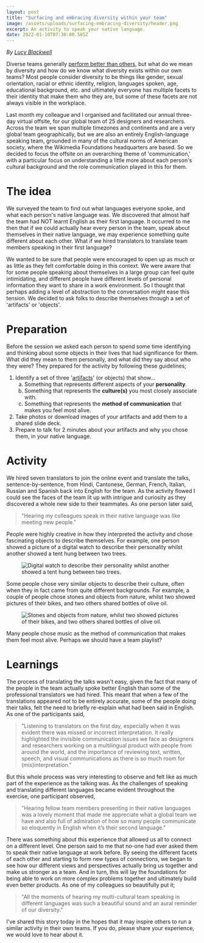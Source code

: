 ```yaml
---
layout: post
title: "Surfacing and embracing diversity within your team"
image: /assets/uploads/surfacing-embracing-diversity/header.png
excerpt: An activity to speak your native language.
date: 2022-01-10T07:30:00.585Z
---
```


_By [Lucy Blackwell](https://lucyblackwell.medium.com/)_

Diverse teams generally <a href="https://www.mckinsey.com/featured-insights/diversity-and-inclusion/diversity-wins-how-inclusion-matters" target="_blank"
rel="noopener">perform better than others</a>, but what do we mean by diversity and how do we know what diversity exists within our own teams?  Most people consider diversity to be things like gender, sexual orientation, racial or ethnic identity, religion, languages spoken, age, educational background, etc. and ultimately everyone has multiple facets to their identity that make them who they are, but some of these facets are not always visible in the workplace.

Last month my colleague and I organised and facilitated our annual three-day virtual offsite, for our global team of 25 designers and researchers. Across the team we span multiple timezones and continents and are a very global team geographically, but we are also an entirely English-language speaking team, grounded in many of the cultural norms of American society, where the Wikimedia Foundations headquarters are based. So we decided to focus the offsite on an overarching theme of 'communication,' with a particular focus on understanding a little more about each person's cultural background and the role communication played in this for them.

# The idea

We surveyed the team to find out what languages everyone spoke, and what each person's native language was. We discovered that almost half the team had NOT learnt English as their first language. It occurred to me then that if we could actually hear every person in the team, speak about themselves in their native language, we may experience something quite different about each other. What if we hired translators to translate team members speaking in their first language?

We wanted to be sure that people were encouraged to open up as much or as little as they felt comfortable doing in this context. We were aware that for some people speaking about themselves in a large group can feel quite intimidating, and different people have different levels of personal information they want to share in a work environment. So I thought that perhaps adding a level of abstraction to the conversation might ease this tension. We decided to ask folks to describe themselves through a set of 'artifacts' or 'objects'.

# Preparation

Before the session we asked each person to spend some time identifying and thinking about some objects in their lives that had significance for them. What did they mean to them personally, and what did they say about who they were? They prepared for the activity by following these guidelines;

1. Identify a set of three '<a href="https://en.wiktionary.org/wiki/artifact" target="_blank">artifacts</a>' (or objects) that show…<br>
    <ol type="a">
        <li>Something that represents different aspects of your <strong>personality</strong>.</li>
        <li>Something that represents the <strong>culture(s)</strong> you most closely associate with.</li>
        <li>Something that represents the <strong>method of communication</strong> that makes you feel most alive.</li>
    </ol>
2. Take photos or download images of your artifacts and add them to a shared slide deck.
3. Prepare to talk for 2 minutes about your artifacts and why you chose them, in your native language.

# Activity

We hired seven translators to join the online event and translate the talks, sentence-by-sentence, from Hindi, Cantonese, German, French, Italian, Russian and Spanish back into English for the team. As the activity flowed I could see the faces of the team lit up with intrigue and curiosity as they discovered a whole new side to their teammates. As one person later said,

> "Hearing my colleagues speak in their native language was like meeting new people."

People were highly creative in how they interpreted the activity and chose fascinating objects to describe themselves. For example, one person showed a picture of a digital watch to describe their personality whilst another showed a tent hung between two trees.

<figure>
  <img src="{{ "/assets/uploads/surfacing-embracing-diversity/watch-tent.png" | relative_url }}" alt="Digital watch to describe their personality whilst another showed a tent hung between two trees.">
</figure>

Some people chose very similar objects to describe their culture, often when they in fact came from quite different backgrounds. For example, a couple of people chose stones and objects from nature, whilst two showed pictures of their bikes, and two others shared bottles of olive oil.

<figure>
  <img src="{{ "/assets/uploads/surfacing-embracing-diversity/nature-objects.png" | relative_url }}" alt="Stones and objects from nature, whilst two showed pictures of their bikes, and two others shared bottles of olive oil.">
</figure>

Many people chose music as the method of communication that makes them feel most alive.  Perhaps we should have a team playlist?


# Learnings

The process of translating the talks wasn't easy, given the fact that many of the people in the team actually spoke better English than some of the professional translators we had hired. This meant that when a few of the translations appeared not to be entirely accurate, some of the people doing their talks, felt the need to briefly re-explain what had been said in English.  As one of the participants said,

> "Listening to translators on the first day, especially when it was evident there was missed or incorrect interpretation. It really highlighted the invisible communication issues we face as designers and researchers working on a multilingual product with people from around the world, and the importance of reviewing text, written, speech, and visual communications as there is so much room for (mis)interpretation."

But this whole process was very interesting to observe and felt like as much part of the experience as the talking was. As the challenges of speaking and translating different languages became evident throughout the exercise, one participant observed,

> "Hearing fellow team members presenting in their native languages was a lovely moment that made me appreciate what a global team we have and also full of admiration of how so many people communicate so eloquently in English when it’s their second language."


There was something about this experience that allowed us all to connect on a different level. One person said to me that no-one had ever asked them to speak their native language at work before. By seeing the different facets of each other and starting to form new types of connections, we began to see how our different views and perspectives actually bring us together and make us stronger as a team. And in turn, this will lay the foundations for being able to work on more complex problems together and ultimately build even better products. As one of my colleagues so beautifully put it;

> "All the moments of hearing my multi-cultural team speaking in different languages was such a beautiful sound and an aural reminder of our diversity."

I've shared this story today in the hopes that it may inspire others to run a similar activity in their own teams. If you do, please share your experience, we would love to hear about it.